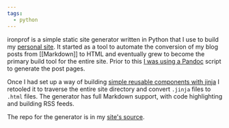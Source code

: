 ```yaml
---
tags:
  - python
---
```


ironprof is a simple static site generator written in Python that I use to build my [personal site](https://zachmanson.com).  It started as a tool to automate the conversion of my blog posts from [[Markdown]] to HTML and eventually grew to become the primary build tool for the entire site.  Prior to this [I was using a Pandoc](https://zachmanson.com/blog/poor-mans-site/) script to generate the post pages.

Once I had set up a way of building [simple reusable components with jinja](https://zachmanson.com/blog/jinja-components/) I retooled it to traverse the entire site directory and convert `.jinja` files to `.html` files. The generator has full Markdown support, with code highlighting and building RSS feeds.

The repo for the generator is in my [site's source](https://github.com/pavo-etc/pavo-etc.github.io/).